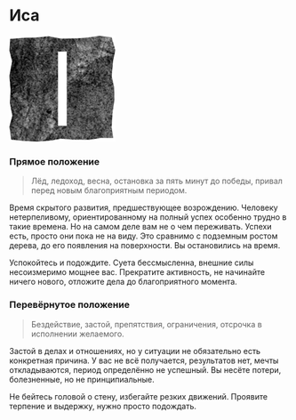 # Иса

![Руна Иса](image/11_isaz.png)

### Прямое положение

>Лёд, ледоход, весна, остановка за пять минут до победы, привал перед новым благоприятным периодом.

Время скрытого развития, предшествующее возрождению. Человеку нетерпеливому, ориентированному на полный успех особенно трудно в такие времена. Но на самом деле вам не о чем переживать. Успехи есть, просто они пока не на виду. Это сравнимо с подземным ростом дерева, до его появления на поверхности. Вы остановились на время.

Успокойтесь и подождите. Суета бессмысленна, внешние силы несоизмеримо мощнее вас. Прекратите активность, не начинайте ничего нового, отложите дела до благоприятного момента.

### Перевёрнутое положение

>Бездействие, застой, препятствия, ограничения, отсрочка в исполнении желаемого.

Застой в делах и отношениях, но у ситуации не обязательно есть конкретная причина. У вас не всё получается, результатов нет, мечты откладываются, период определённо не успешный. Вы несёте потери, болезненные, но не принципиальные.

Не бейтесь головой о стену, избегайте резких движений. Проявите терпение и выдержку, нужно просто подождать.